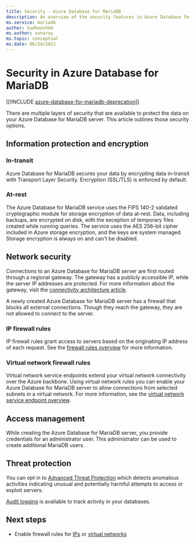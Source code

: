 ```yaml
---
title: Security - Azure Database for MariaDB
description: An overview of the security features in Azure Database for MariaDB.
ms.service: mariadb
author: SudheeshGH
ms.author: sunaray
ms.topic: conceptual
ms.date: 06/24/2022
---
```


# Security in Azure Database for MariaDB

[[!INCLUDE [azure-database-for-mariadb-deprecation](includes/azure-database-for-mariadb-deprecation.md)]]

There are multiple layers of security that are available to protect the data on your Azure Database for MariaDB server. This article outlines those security options.

## Information protection and encryption

### In-transit

Azure Database for MariaDB secures your data by encrypting data in-transit with Transport Layer Security. Encryption (SSL/TLS) is enforced by default.

### At-rest

The Azure Database for MariaDB service uses the FIPS 140-2 validated cryptographic module for storage encryption of data at-rest. Data, including backups, are encrypted on disk, with the exception of temporary files created while running queries. The service uses the AES 256-bit cipher included in Azure storage encryption, and the keys are system managed. Storage encryption is always on and can't be disabled.

## Network security

Connections to an Azure Database for MariaDB server are first routed through a regional gateway. The gateway has a publicly accessible IP, while the server IP addresses are protected. For more information about the gateway, visit the [connectivity architecture article](concepts-connectivity-architecture.md).

A newly created Azure Database for MariaDB server has a firewall that blocks all external connections. Though they reach the gateway, they are not allowed to connect to the server.

### IP firewall rules

IP firewall rules grant access to servers based on the originating IP address of each request. See the [firewall rules overview](concepts-firewall-rules.md) for more information.

### Virtual network firewall rules

Virtual network service endpoints extend your virtual network connectivity over the Azure backbone. Using virtual network rules you can enable your Azure Database for MariaDB server to allow connections from selected subnets in a virtual network. For more information, see the [virtual network service endpoint overview](concepts-data-access-security-vnet.md).

## Access management

While creating the Azure Database for MariaDB server, you provide credentials for an administrator user. This administrator can be used to create additional MariaDB users.

## Threat protection

You can opt in to [Advanced Threat Protection](../security-center/defender-for-databases-introduction.md) which detects anomalous activities indicating unusual and potentially harmful attempts to access or exploit servers.

[Audit logging](concepts-audit-logs.md) is available to track activity in your databases.

## Next steps

- Enable firewall rules for [IPs](concepts-firewall-rules.md) or [virtual networks](concepts-data-access-security-vnet.md)
